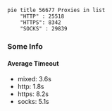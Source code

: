 
```mermaid
pie title 56677 Proxies in list
    "HTTP" : 25518
    "HTTPS": 8342
    "SOCKS" : 29839
```

### Some Info
#### Average Timeout

- mixed: 3.6s
- http: 1.8s
- https: 8.2s
- socks: 5.1s